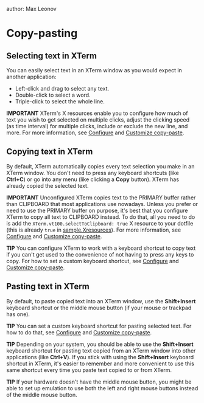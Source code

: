 author: Max Leonov

# Copy-pasting

## Selecting text in XTerm

You can easily select text in an XTerm window as you would expect in another application:
* Left-click and drag to select any text.
* Double-click to select a word.
* Triple-click to select the whole line.

**IMPORTANT** XTerm's X resources enable you to configure how much of text you wish to get selected on multiple clicks, adjust the clicking speed (as time interval) for multiple clicks, include or exclude the new line, and more. For more information, see [Configure](configure.md) and [Customize copy-paste](customize-copy-paste.md).

## Copying text in XTerm

By default, XTerm automatically copies every text selection you make in an XTerm window. You don't need to press any keyboard shortcuts (like **Ctrl+C**) or go into any menu (like clicking a **Copy** button). XTerm has already copied the selected text.

**IMPORTANT** Unconfigured XTerm copies text to the PRIMARY buffer rather than CLIPBOARD that most applications use nowadays. Unless you prefer or need to use the PRIMARY buffer on purpose, it's best that you configure XTerm to copy all text to CLIPBOARD instead. To do that, all you need to do is add the `XTerm.vt100.selectToClipboard: true` X resource to your dotfile (this is already `true` in [sample.Xresources](https://github.com/xterm-x11/files.Xresources/blob/main/sample.Xresources)). For more information, see [Configure](configure.md) and [Customize copy-paste](customize-copy-paste.md).

**TIP** You can configure XTerm to work with a keyboard shortcut to copy text if you can't get used to the convenience of not having to press any keys to copy. For how to set a custom keyboard shortcut, see [Configure](configure.md) and [Customize copy-paste](customize-copy-paste.md).

## Pasting text in XTerm

By default, to paste copied text into an XTerm window, use the **Shift+Insert** keyboard shortcut or the middle mouse button (if your mouse or trackpad has one).

**TIP** You can set a custom keyboard shortcut for pasting selected text. For how to do that, see [Configure](configure.md) and [Customize copy-paste](customize-copy-paste.md).

**TIP** Depending on your system, you should be able to use the **Shift+Insert** keyboard shortcut for pasting text copied from an XTerm window into other applications (like **Ctrl+V**). If you stick with using the **Shift+Insert** keyboard shortcut in XTerm, it's easier to remember and more convenient to use this same shortcut every time you paste text copied to or from XTerm.

**TIP** If your hardware doesn't have the middle mouse button, you might be able to set up emulation to use both the left and right mouse buttons instead of the middle mouse button.
